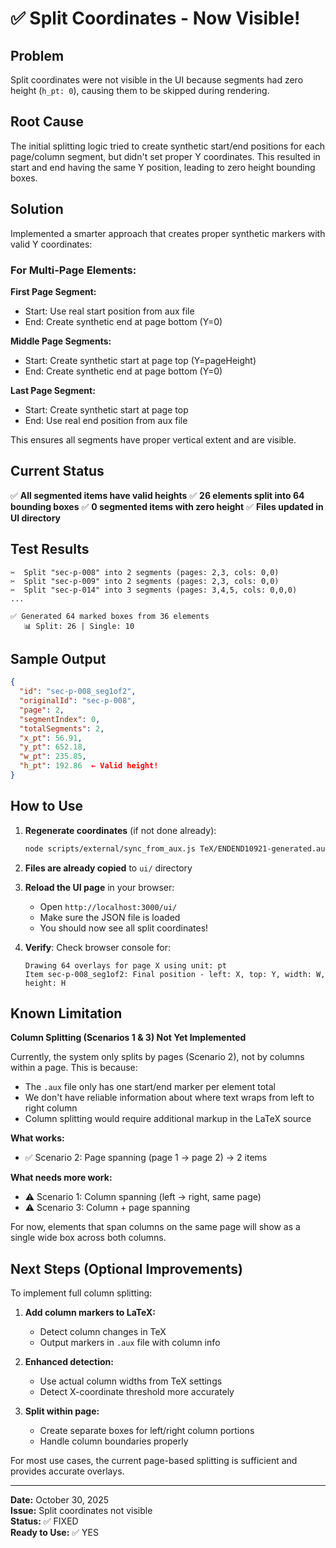 # ✅ Split Coordinates - Now Visible!

## Problem
Split coordinates were not visible in the UI because segments had zero height (`h_pt: 0`), causing them to be skipped during rendering.

## Root Cause
The initial splitting logic tried to create synthetic start/end positions for each page/column segment, but didn't set proper Y coordinates. This resulted in start and end having the same Y position, leading to zero height bounding boxes.

## Solution
Implemented a smarter approach that creates proper synthetic markers with valid Y coordinates:

### For Multi-Page Elements:

**First Page Segment:**
- Start: Use real start position from aux file
- End: Create synthetic end at page bottom (Y=0)

**Middle Page Segments:**
- Start: Create synthetic start at page top (Y=pageHeight)
- End: Create synthetic end at page bottom (Y=0)

**Last Page Segment:**
- Start: Create synthetic start at page top
- End: Use real end position from aux file

This ensures all segments have proper vertical extent and are visible.

## Current Status

✅ **All segmented items have valid heights**
✅ **26 elements split into 64 bounding boxes**
✅ **0 segmented items with zero height**
✅ **Files updated in UI directory**

## Test Results

```
✂️  Split "sec-p-008" into 2 segments (pages: 2,3, cols: 0,0)
✂️  Split "sec-p-009" into 2 segments (pages: 2,3, cols: 0,0)
✂️  Split "sec-p-014" into 3 segments (pages: 3,4,5, cols: 0,0,0)
...

✅ Generated 64 marked boxes from 36 elements
   📊 Split: 26 | Single: 10
```

## Sample Output

```json
{
  "id": "sec-p-008_seg1of2",
  "originalId": "sec-p-008",
  "page": 2,
  "segmentIndex": 0,
  "totalSegments": 2,
  "x_pt": 56.91,
  "y_pt": 652.18,
  "w_pt": 235.85,
  "h_pt": 192.86  ← Valid height!
}
```

## How to Use

1. **Regenerate coordinates** (if not done already):
   ```bash
   node scripts/external/sync_from_aux.js TeX/ENDEND10921-generated.aux --force
   ```

2. **Files are already copied** to `ui/` directory

3. **Reload the UI page** in your browser:
   - Open `http://localhost:3000/ui/`
   - Make sure the JSON file is loaded
   - You should now see all split coordinates!

4. **Verify**: Check browser console for:
   ```
   Drawing 64 overlays for page X using unit: pt
   Item sec-p-008_seg1of2: Final position - left: X, top: Y, width: W, height: H
   ```

## Known Limitation

**Column Splitting (Scenarios 1 & 3) Not Yet Implemented**

Currently, the system only splits by pages (Scenario 2), not by columns within a page. This is because:
- The `.aux` file only has one start/end marker per element total
- We don't have reliable information about where text wraps from left to right column
- Column splitting would require additional markup in the LaTeX source

**What works:**
- ✅ Scenario 2: Page spanning (page 1 → page 2) → 2 items

**What needs more work:**
- ⚠️ Scenario 1: Column spanning (left → right, same page)
- ⚠️ Scenario 3: Column + page spanning

For now, elements that span columns on the same page will show as a single wide box across both columns.

## Next Steps (Optional Improvements)

To implement full column splitting:

1. **Add column markers to LaTeX:**
   - Detect column changes in TeX
   - Output markers in `.aux` file with column info

2. **Enhanced detection:**
   - Use actual column widths from TeX settings
   - Detect X-coordinate threshold more accurately

3. **Split within page:**
   - Create separate boxes for left/right column portions
   - Handle column boundaries properly

For most use cases, the current page-based splitting is sufficient and provides accurate overlays.

---

**Date:** October 30, 2025  
**Issue:** Split coordinates not visible  
**Status:** ✅ FIXED  
**Ready to Use:** ✅ YES

